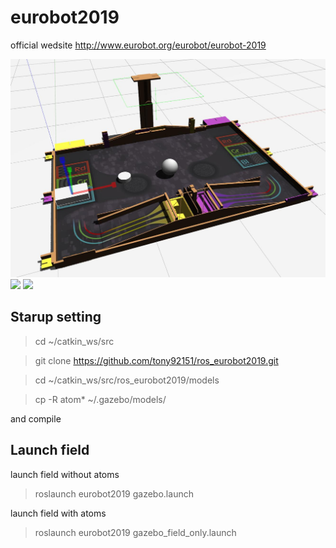 # eurobot2019

official wedsite
http://www.eurobot.org/eurobot/eurobot-2019


<img src="https://github.com/tony92151/ros_eurobot2019/blob/master/image/gazebo3.jpg"/>

<img src="https://github.com/tony92151/ros_eurobot2019/blob/master/image/gazebo.gif"/>
<img src="https://github.com/tony92151/ros_eurobot2019/blob/master/image/gazebo2.gif"/>


## Starup setting

> cd ~/catkin_ws/src

> git clone https://github.com/tony92151/ros_eurobot2019.git

> cd ~/catkin_ws/src/ros_eurobot2019/models

> cp -R atom* ~/.gazebo/models/

and compile

## Launch field

launch field without atoms

> roslaunch eurobot2019 gazebo.launch

launch field with atoms

> roslaunch eurobot2019 gazebo_field_only.launch
